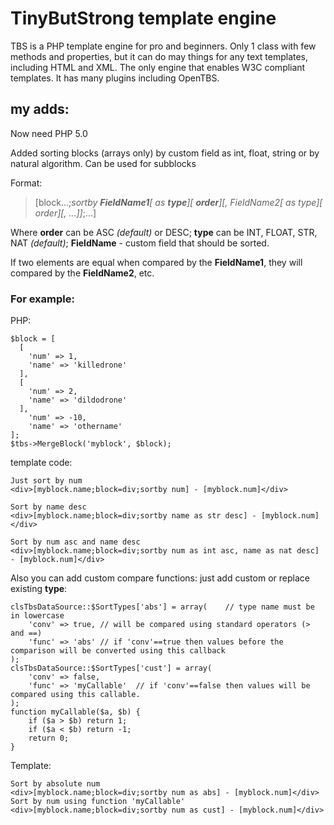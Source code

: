 # TinyButStrong template engine

TBS is a PHP template engine for pro and beginners.
Only 1 class with few methods and properties, but it can do may things for any text templates, including HTML and XML.
The only engine that enables W3C compliant templates.
It has many plugins including OpenTBS.


## my adds:

Now need PHP 5.0

Added sorting blocks (arrays only) by custom field as int, float, string or by natural algorithm. Can be used for subblocks 

Format:

> [block...;_sortby **FieldName1**[ as **type**][ **order**][, FieldName2[ as type][ order][, ...]]_;...]

Where **order** can be ASC _(default)_ or DESC; **type** can be INT, FLOAT, STR, NAT _(default)_; **FieldName** - custom field that should be sorted.

If two elements are equal when compared by the **FieldName1**, they will compared by the **FieldName2**, etc.


### For example:

PHP: 

	$block = [
	  [
	    'num' => 1,
	    'name' => 'killedrone'
	  ],
	  [
	    'num' => 2,
	    'name' => 'dildodrone'
	  ],
	    'num' => -10,
	    'name' => 'othername'
	];
	$tbs->MergeBlock('myblock', $block);
	
template code:

	Just sort by num
	<div>[myblock.name;block=div;sortby num] - [myblock.num]</div>
	
	Sort by name desc
	<div>[myblock.name;block=div;sortby name as str desc] - [myblock.num]</div>
	
	Sort by num asc and name desc
	<div>[myblock.name;block=div;sortby num as int asc, name as nat desc] - [myblock.num]</div>



Also you can add custom compare functions: just add custom or replace existing **type**:

	clsTbsDataSource::$SortTypes['abs'] = array(	// type name must be in lowercase
		'conv' => true,	// will be compared using standard operators (> and ==)
		'func' => 'abs'	// if 'conv'==true then values before the comparison will be converted using this callback
	);
	clsTbsDataSource::$SortTypes['cust'] = array(
		'conv' => false,
		'func' => 'myCallable'	// if 'conv'==false then values will be compared using this callable.
	);
	function myCallable($a, $b) {
		if ($a > $b) return 1;
		if ($a < $b) return -1;
		return 0;
	}

Template:

	Sort by absolute num
	<div>[myblock.name;block=div;sortby num as abs] - [myblock.num]</div>
	Sort by num using function 'myCallable'
	<div>[myblock.name;block=div;sortby num as cust] - [myblock.num]</div>
